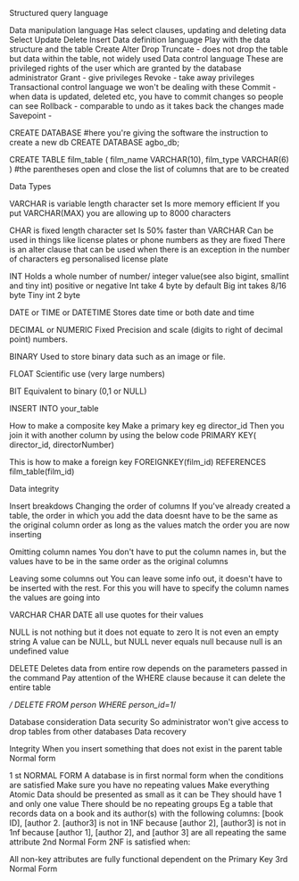 Structured query language

Data manipulation language
Has select clauses, updating and deleting data
Select
Update
Delete
Insert 
Data definition language
Play with the data structure and the table
Create
Alter
Drop 
Truncate  - does not drop the table but data within the table, not widely used
Data control language
These are privileged rights of the user which are granted by the database administrator 
Grant - give privileges 
Revoke - take away privileges
Transactional control language
we won't be dealing with these
Commit - when data is updated, deleted etc, you have to commit changes so people can see
Rollback - comparable to undo as it takes back the changes made 
Savepoint - 

CREATE DATABASE #here you're giving the software the instruction to create a new db
CREATE DATABASE agbo_db;

CREATE TABLE film_table
(
  film_name VARCHAR(10),
  film_type VARCHAR(6)
) 	#the parentheses open and close the list of columns that are to be created

Data Types

VARCHAR
is variable length character set
Is more memory efficient
If you put VARCHAR(MAX) you are allowing up to 8000 characters


CHAR 
is fixed length character set
Is 50% faster than VARCHAR 
Can be used in things like license plates or phone numbers as they are fixed
There is an alter clause that can be used when there is an exception in the number of characters eg personalised license plate

INT
Holds a whole number of number/ integer value(see also bigint, smallint and tiny int) positive 
or negative
Int take 4 byte by default
Big int takes  8/16 byte
Tiny int 2 byte

DATE or TIME or DATETIME
Stores date time or both date and time

DECIMAL or NUMERIC
Fixed Precision and scale (digits to right of decimal point) numbers.

BINARY
Used to store binary data such as an image or file.

FLOAT
Scientific use (very large numbers)

BIT
Equivalent to binary (0,1 or NULL)

INSERT INTO your_table

How to make a composite key
Make a primary key eg director_id
Then you join it with another column by using the below code
PRIMARY KEY( director_id, directorNumber)

This is how to make a foreign key
FOREIGNKEY(film_id) REFERENCES film_table(film_id)

Data integrity 

Insert breakdows
Changing the order of columns
If you've already created a table, the order in which you add the data doesnt have to be the same as the original column order as long as the values match the order you are now inserting

Omitting column names
You don't have to put the column names in, but the values have to be in the same order as the original columns

Leaving some columns out
You can leave some info out, it doesn't have to be inserted with the rest. For this you will have to specify the column names the values are going into

VARCHAR CHAR DATE all use quotes for their values

NULL
is not nothing but it does not equate to zero
It is not even an empty string
A value can be NULL, but NULL never equals null because null is an undefined value


DELETE
Deletes data from entire row depends on the parameters passed in the command
Pay attention of the WHERE clause because it can delete the entire table 

*/ DELETE FROM person WHERE person_id=1*/

Database consideration
Data security
So administrator won't give access to drop tables from other databases
Data recovery


Integrity 
When you insert something that does not exist in the parent table
Normal form

1 st NORMAL FORM
A database is in first normal form when the conditions are satisfied
Make sure you have no repeating values
Make everything Atomic
Data should be presented as small as it can be
They should have 1 and only one value
There should be no repeating groups
Eg a table that records data on a book and its author(s) with the following columns: [book ID], [author 2. [author3] is not in 1NF because [author 2], [author3] is not in 1nf because [author 1], [author 2], and [author 3] are all repeating the same attribute
2nd Normal Form
2NF is satisfied when:

All non-key attributes are fully functional dependent on the Primary Key
3rd Normal Form
